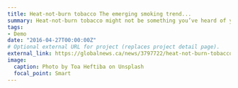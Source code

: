 ```yaml
---
title: Heat-not-burn tobacco The emerging smoking trend...
summary: Heat-not-burn tobacco might not be something you’ve heard of yet, but it will be and researchers ...
tags:
- Demo
date: "2016-04-27T00:00:00Z"
# Optional external URL for project (replaces project detail page).
external_link: https://globalnews.ca/news/3797722/heat-not-burn-tobacco-the-emerging-smoking-trend-that-has-experts-worried/
image:
  caption: Photo by Toa Heftiba on Unsplash
  focal_point: Smart
---
```

